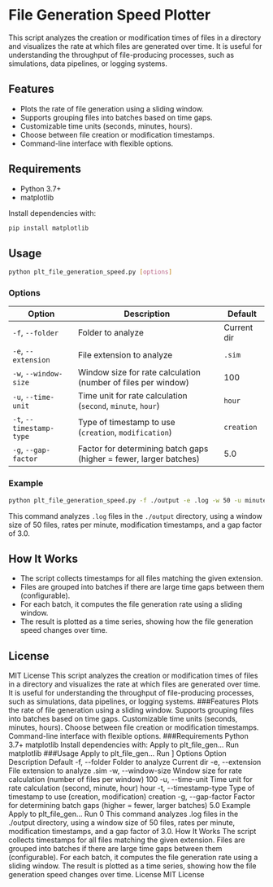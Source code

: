 # File Generation Speed Plotter

This script analyzes the creation or modification times of files in a directory and visualizes the rate at which files are generated over time. It is useful for understanding the throughput of file-producing processes, such as simulations, data pipelines, or logging systems.

## Features

- Plots the rate of file generation using a sliding window.
- Supports grouping files into batches based on time gaps.
- Customizable time units (seconds, minutes, hours).
- Choose between file creation or modification timestamps.
- Command-line interface with flexible options.

## Requirements

- Python 3.7+
- matplotlib

Install dependencies with:

```bash
pip install matplotlib
```

## Usage

```bash
python plt_file_generation_speed.py [options]
```

### Options

| Option                    | Description                                                      | Default         |
|---------------------------|------------------------------------------------------------------|-----------------|
| `-f`, `--folder`          | Folder to analyze                                                | Current dir     |
| `-e`, `--extension`       | File extension to analyze                                        | `.sim`          |
| `-w`, `--window-size`     | Window size for rate calculation (number of files per window)    | 100             |
| `-u`, `--time-unit`       | Time unit for rate calculation (`second`, `minute`, `hour`)      | `hour`          |
| `-t`, `--timestamp-type`  | Type of timestamp to use (`creation`, `modification`)            | `creation`      |
| `-g`, `--gap-factor`      | Factor for determining batch gaps (higher = fewer, larger batches)| 5.0             |

### Example

```bash
python plt_file_generation_speed.py -f ./output -e .log -w 50 -u minute -t modification -g 3.0
```

This command analyzes `.log` files in the `./output` directory, using a window size of 50 files, rates per minute, modification timestamps, and a gap factor of 3.0.

## How It Works

- The script collects timestamps for all files matching the given extension.
- Files are grouped into batches if there are large time gaps between them (configurable).
- For each batch, it computes the file generation rate using a sliding window.
- The result is plotted as a time series, showing how the file generation speed changes over time.

## License

MIT License
This script analyzes the creation or modification times of files in a directory and visualizes the rate at which files are generated over time. It is useful for understanding the throughput of file-producing processes, such as simulations, data pipelines, or logging systems.
###Features
Plots the rate of file generation using a sliding window.
Supports grouping files into batches based on time gaps.
Customizable time units (seconds, minutes, hours).
Choose between file creation or modification timestamps.
Command-line interface with flexible options.
###Requirements
Python 3.7+
matplotlib
Install dependencies with:
Apply to plt_file_gen...
Run
matplotlib
###Usage
Apply to plt_file_gen...
Run
]
Options
Option	Description	Default
-f, --folder	Folder to analyze	Current dir
-e, --extension	File extension to analyze	.sim
-w, --window-size	Window size for rate calculation (number of files per window)	100
-u, --time-unit	Time unit for rate calculation (second, minute, hour)	hour
-t, --timestamp-type	Type of timestamp to use (creation, modification)	creation
-g, --gap-factor	Factor for determining batch gaps (higher = fewer, larger batches)	5.0
Example
Apply to plt_file_gen...
Run
0
This command analyzes .log files in the ./output directory, using a window size of 50 files, rates per minute, modification timestamps, and a gap factor of 3.0.
How It Works
The script collects timestamps for all files matching the given extension.
Files are grouped into batches if there are large time gaps between them (configurable).
For each batch, it computes the file generation rate using a sliding window.
The result is plotted as a time series, showing how the file generation speed changes over time.
License
MIT License
